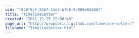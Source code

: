 ```yaml
---
uid: "f820f9cf-53b7-11e2-bfb6-5c969d8d366f"
title: "TimelineSetter"
created: "2011-12-25 22:06:40"
page_url: "http://propublica.github.com/timeline-setter/"
filename: "TimelineSetter.html"
---
```

